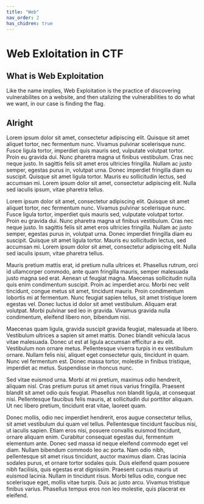 ```yaml
---
title: "Web"
nav_order: 2
has_chidren: true
---
```

# Web Exloitation in CTF
## What is Web Exploitation
Like the name implies, Web Exploitation is the practice of discovering vulnerabilites on a website, and then utalizing the vulnerabilities to do what we want, in our case is finding the flag.
## Alright
Lorem ipsum dolor sit amet, consectetur adipiscing elit. Quisque sit amet aliquet tortor, nec fermentum nunc. Vivamus pulvinar scelerisque nunc. Fusce ligula tortor, imperdiet quis mauris sed, vulputate volutpat tortor. Proin eu gravida dui. Nunc pharetra magna ut finibus vestibulum. Cras nec neque justo. In sagittis felis sit amet eros ultricies fringilla. Nullam ac justo semper, egestas purus in, volutpat urna. Donec imperdiet fringilla diam eu suscipit. Quisque sit amet ligula tortor. Mauris eu sollicitudin lectus, sed accumsan mi. Lorem ipsum dolor sit amet, consectetur adipiscing elit. Nulla sed iaculis ipsum, vitae pharetra tellus.


Lorem ipsum dolor sit amet, consectetur adipiscing elit. Quisque sit amet aliquet tortor, nec fermentum nunc. Vivamus pulvinar scelerisque nunc. Fusce ligula tortor, imperdiet quis mauris sed, vulputate volutpat tortor. Proin eu gravida dui. Nunc pharetra magna ut finibus vestibulum. Cras nec neque justo. In sagittis felis sit amet eros ultricies fringilla. Nullam ac justo semper, egestas purus in, volutpat urna. Donec imperdiet fringilla diam eu suscipit. Quisque sit amet ligula tortor. Mauris eu sollicitudin lectus, sed accumsan mi. Lorem ipsum dolor sit amet, consectetur adipiscing elit. Nulla sed iaculis ipsum, vitae pharetra tellus.

Mauris pretium mattis erat, id pretium nulla ultrices et. Phasellus rutrum, orci id ullamcorper commodo, ante quam fringilla mauris, semper malesuada justo magna sed erat. Aenean ut feugiat magna. Maecenas sollicitudin nulla quis enim condimentum suscipit. Proin ac imperdiet arcu. Morbi nec velit tincidunt, congue metus sit amet, tincidunt mauris. Proin condimentum lobortis mi at fermentum. Nunc feugiat sapien tellus, sit amet tristique lorem egestas vel. Donec luctus id dolor sit amet vestibulum. Aliquam erat volutpat. Morbi pulvinar sed leo in gravida. Vivamus gravida nulla condimentum, eleifend libero non, bibendum nisi.

Maecenas quam ligula, gravida suscipit gravida feugiat, malesuada at libero. Vestibulum ultrices a sapien sit amet mattis. Donec blandit vehicula lacus vitae malesuada. Donec ut est at ligula accumsan efficitur a eu elit. Vestibulum non ornare metus. Pellentesque viverra turpis in ex vestibulum ornare. Nullam felis nisi, aliquet eget consectetur quis, tincidunt in quam. Nunc vel fermentum est. Donec massa tortor, molestie in finibus tristique, imperdiet ac metus. Suspendisse in rhoncus nunc.

Sed vitae euismod urna. Morbi at mi pretium, maximus odio hendrerit, aliquam nisl. Cras pretium purus sit amet risus varius fringilla. Praesent blandit sit amet odio quis feugiat. Phasellus non blandit ligula, at consequat nisi. Pellentesque faucibus felis mauris, at sollicitudin dui porttitor aliquam. Ut nec libero pretium, tincidunt erat vitae, laoreet quam.

Donec mollis, odio nec imperdiet hendrerit, eros augue consectetur tellus, sit amet vestibulum dui quam vel tellus. Pellentesque tincidunt faucibus nisi, ut iaculis sapien. Etiam eros nisi, posuere convallis euismod tincidunt, ornare aliquam enim. Curabitur consequat egestas dui, fermentum elementum ante. Donec sed massa id neque eleifend commodo eget vel diam. Nullam bibendum commodo leo ac porta. Nam odio nibh, pellentesque sit amet risus tincidunt, auctor maximus diam. Cras lacinia sodales purus, et ornare tortor sodales quis. Duis eleifend quam posuere nibh facilisis, quis egestas erat dignissim. Praesent cursus mauris ut euismod lacinia. Nullam in tincidunt risus. Morbi tellus odio, congue nec scelerisque eget, mollis vitae turpis. Duis ac justo arcu. Vivamus tristique finibus varius. Phasellus tempus eros non leo molestie, quis placerat ex eleifend.
